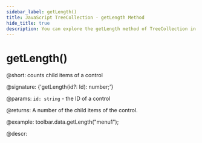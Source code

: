 ```yaml
---
sidebar_label: getLength()
title: JavaScript TreeCollection - getLength Method 
hide_title: true
description: You can explore the getLength method of TreeCollection in the documentation of the DHTMLX JavaScript UI library. Browse developer guides and API reference, try out code examples and live demos, and download a free 30-day evaluation version of DHTMLX Suite 7.
---
```

 
# getLength()

@short: counts child items of a control

@signature: {'getLength(id?: Id): number;'}

@params:
`id: string` - the ID of a control

@returns:
A number of the child items of the control.

@example:
toolbar.data.getLength("menu1");

@descr:
